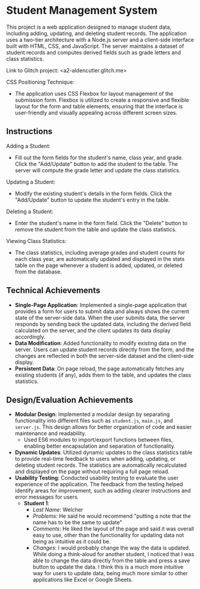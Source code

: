 # Student Management System

This project is a web application designed to manage student data, including adding, updating, and deleting student records. The application uses a two-tier architecture with a Node.js server and a client-side interface built with HTML, CSS, and JavaScript. The server maintains a dataset of student records and computes derived fields such as grade letters and class statistics.

Link to Glitch project: <a2-aldencutler.glitch.me>

CSS Positioning Technique:

- The application uses CSS Flexbox for layout management of the submission form. Flexbox is utilized to create a responsive and flexible layout for the form and table elements, ensuring that the interface is user-friendly and visually appealing across different screen sizes.

## Instructions

Adding a Student:

- Fill out the form fields for the student's name, class year, and grade. Click the "Add/Update" button to add the student to the table. The server will compute the grade letter and update the class statistics.

Updating a Student:

- Modify the existing student's details in the form fields. Click the "Add/Update" button to update the student's entry in the table.

Deleting a Student:

- Enter the student's name in the form field. Click the "Delete" button to remove the student from the table and update the class statistics.

Viewing Class Statistics:

- The class statistics, including average grades and student counts for each class year, are automatically updated and displayed in the stats table on the page whenever a student is added, updated, or deleted from the database.

## Technical Achievements

- **Single-Page Application**: Implemented a single-page application that provides a form for users to submit data and always shows the current state of the server-side data. When the user submits data, the server responds by sending back the updated data, including the derived field calculated on the server, and the client updates its data display accordingly.
- **Data Modification**: Added functionality to modify existing data on the server. Users can update student records directly from the form, and the changes are reflected in both the server-side dataset and the client-side display.
- **Persistent Data**: On page reload, the page automatically fetches any existing students (if any), adds them to the table, and updates the class statistics.

## Design/Evaluation Achievements

- **Modular Design**: Implemented a modular design by separating functionality into different files such as `student.js`, `main.js`, and `server.js`. This design allows for better organization of code and easier maintenance and readability.
  - Used ES6 modules to import/export functions between files, enabling better encapsulation and separation of functionality.
- **Dynamic Updates**: Utilized dynamic updates to the class statistics table to provide real-time feedback to users when adding, updating, or deleting student records. The statistics are automatically recalculated and displayed on the page without requiring a full page reload.
- **Usability Testing**: Conducted usability testing to evaluate the user experience of the application. The feedback from the testing helped identify areas for improvement, such as adding clearer instructions and error messages for users.
  - **Student 1**:
    - *Last Name*: Welcher
    - *Problems*: He said he would recommend "putting a note that the name has to be the same to update"
    - *Comments*: He liked the layout of the page and said it was overall easy to use, other than the functionality for updating data not being as intuitive as it could be.
    - *Changes*: I would probably change the way the data is updated. While doing a think-aloud for another student, I noticed that I was able to change the data directly from the table and press a save button to update the data. I think this is a much more intuitive way for users to update data, being much more similar to other applications like Excel or Google Sheets.
